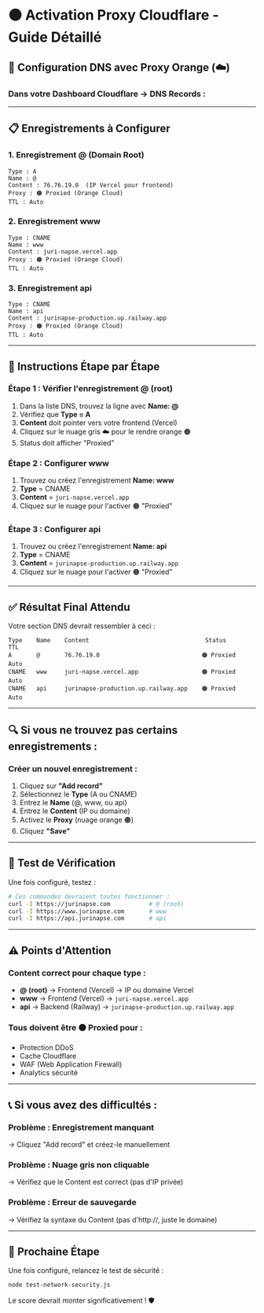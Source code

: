 # 🟠 Activation Proxy Cloudflare - Guide Détaillé

## 🎯 **Configuration DNS avec Proxy Orange (☁️)**

### **Dans votre Dashboard Cloudflare → DNS Records :**

---

## 📋 **Enregistrements à Configurer**

### **1. Enregistrement @ (Domain Root)**
```
Type : A
Name : @
Content : 76.76.19.0  (IP Vercel pour frontend)
Proxy : 🟠 Proxied (Orange Cloud)
TTL : Auto
```

### **2. Enregistrement www**
```
Type : CNAME
Name : www
Content : juri-napse.vercel.app
Proxy : 🟠 Proxied (Orange Cloud)
TTL : Auto
```

### **3. Enregistrement api**
```
Type : CNAME
Name : api
Content : jurinapse-production.up.railway.app
Proxy : 🟠 Proxied (Orange Cloud)
TTL : Auto
```

---

## 🔧 **Instructions Étape par Étape**

### **Étape 1 : Vérifier l'enregistrement @ (root)**
1. Dans la liste DNS, trouvez la ligne avec **Name: @**
2. Vérifiez que **Type = A**
3. **Content** doit pointer vers votre frontend (Vercel)
4. Cliquez sur le nuage gris ☁️ pour le rendre orange 🟠
5. Status doit afficher "Proxied"

### **Étape 2 : Configurer www**
1. Trouvez ou créez l'enregistrement **Name: www**
2. **Type** = CNAME
3. **Content** = `juri-napse.vercel.app`
4. Cliquez sur le nuage pour l'activer 🟠 "Proxied"

### **Étape 3 : Configurer api**
1. Trouvez ou créez l'enregistrement **Name: api**
2. **Type** = CNAME  
3. **Content** = `jurinapse-production.up.railway.app`
4. Cliquez sur le nuage pour l'activer 🟠 "Proxied"

---

## ✅ **Résultat Final Attendu**

Votre section DNS devrait ressembler à ceci :

```
Type    Name    Content                                 Status      TTL
A       @       76.76.19.0                             🟠 Proxied   Auto
CNAME   www     juri-napse.vercel.app                  🟠 Proxied   Auto  
CNAME   api     jurinapse-production.up.railway.app    🟠 Proxied   Auto
```

---

## 🔍 **Si vous ne trouvez pas certains enregistrements :**

### **Créer un nouvel enregistrement :**
1. Cliquez sur **"Add record"**
2. Sélectionnez le **Type** (A ou CNAME)
3. Entrez le **Name** (@, www, ou api)
4. Entrez le **Content** (IP ou domaine)
5. Activez le **Proxy** (nuage orange 🟠)
6. Cliquez **"Save"**

---

## 🧪 **Test de Vérification**

Une fois configuré, testez :

```bash
# Ces commandes devraient toutes fonctionner :
curl -I https://jurinapse.com           # @ (root)
curl -I https://www.jurinapse.com       # www  
curl -I https://api.jurinapse.com       # api
```

---

## ⚠️ **Points d'Attention**

### **Content correct pour chaque type :**
- **@ (root)** → Frontend (Vercel) → IP ou domaine Vercel
- **www** → Frontend (Vercel) → `juri-napse.vercel.app`  
- **api** → Backend (Railway) → `jurinapse-production.up.railway.app`

### **Tous doivent être 🟠 Proxied** pour :
- Protection DDoS
- Cache Cloudflare
- WAF (Web Application Firewall)
- Analytics sécurité

---

## 📞 **Si vous avez des difficultés :**

### **Problème : Enregistrement manquant**
→ Cliquez "Add record" et créez-le manuellement

### **Problème : Nuage gris non cliquable**
→ Vérifiez que le Content est correct (pas d'IP privée)

### **Problème : Erreur de sauvegarde**
→ Vérifiez la syntaxe du Content (pas d'http://, juste le domaine)

---

## 🎯 **Prochaine Étape**

Une fois configuré, relancez le test de sécurité :
```bash
node test-network-security.js
```

Le score devrait monter significativement ! 🛡️
